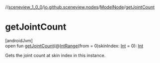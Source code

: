//[sceneview_1_0_0](../../../index.md)/[io.github.sceneview.nodes](../index.md)/[ModelNode](index.md)/[getJointCount](get-joint-count.md)

# getJointCount

[androidJvm]\
open fun [getJointCount](get-joint-count.md)(@[IntRange](https://developer.android.com/reference/kotlin/androidx/annotation/IntRange.html)(from = 0)skinIndex: [Int](https://kotlinlang.org/api/latest/jvm/stdlib/kotlin/-int/index.html) = 0): [Int](https://kotlinlang.org/api/latest/jvm/stdlib/kotlin/-int/index.html)

Gets the joint count at skin index in this instance.
